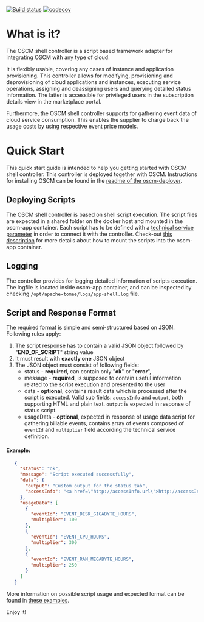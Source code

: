 [![Build status](https://travis-ci.org/servicecatalog/oscm-app-shell.svg?branch=master)](https://travis-ci.org/servicecatalog/oscm-app-shell)
[![codecov](https://codecov.io/gh/servicecatalog/oscm-app-shell/branch/master/graph/badge.svg)](https://codecov.io/gh/servicecatalog/oscm-app-shell)

# What is it?
The OSCM shell controller is a script based framework adapter for integrating OSCM with any type of cloud. 

It is flexibly usable, covering any cases of instance and application provisioning. This controller allows for modifying, provisioning and deprovisioning of cloud applications and instances, executing service operations, assigning and deassigning users and querying detailed status information. The latter is accessible for privileged users in the subscription details view in the marketplace portal. 

Furthermore, the OSCM shell controller supports for gathering event data of cloud service consumption. This enables the supplier to charge back the usage costs by using respective event price models.

# Quick Start
This quick start guide is intended to help you getting started with OSCM shell controller. This controller is deployed together with OSCM. Instructions for installing OSCM can be found in the [readme of the oscm-deployer](https://hub.docker.com/r/servicecatalog/oscm-deployer).

## Deploying Scripts 
The OSCM shell controller is based on shell script execution. The script files are expected in a shared folder on the docker host and mounted in the oscm-app container. Each script has to be defined with a [technical service parameter](https://github.com/servicecatalog/oscm-app-shell/blob/master/src/main/resources/TechnicalService.xml#L35-L65) in order to connect it with the controller. 
Check-out [this description](https://github.com/servicecatalog/oscm-dockerbuild#import-scripts-for-the-shell-controller-oscm-app-shell) for more details about how to mount the scripts into the oscm-app container.

## Logging
The controller provides for logging detailed information of scripts execution. The logfile is located inside oscm-app container, and can be inspected by checking `/opt/apache-tomee/logs/app-shell.log` file.

## Script and Response Format
The required format is simple and semi-structured based on JSON. Following rules apply:

1. The script response has to contain a valid JSON object followed by "**END_OF_SCRIPT**" string value
2. It must result with **exactly one** JSON object
3. The JSON object must consist of following fields:
   * status - **required**, can contain only "**ok**" or "**error**",
   * message - **required**, is supposed to contain useful information related to the script execution and presented to the user
   * data - **optional**, contains result data which is processed after the script is executed. Valid sub fields: ```accessInfo``` and ```output```, both supporting HTML and plain text. ```output``` is expected in response of status script. 
   * usageData - **optional**, expected in response of usage data script for gathering billable events, contains array of events composed of ```eventId``` and ```multiplier``` field according the technical service definition.
   
#### Example: ####
```json   
   {
     "status": "ok",
     "message": "Script executed successfully",
     "data": {
       "output": "Custom output for the status tab",
       "accessInfo": "<a href=\"http://accessInfo.url\">http://accessInfo.url </a>"
     },
     "usageData": [
       {
         "eventId": "EVENT_DISK_GIGABYTE_HOURS",
         "multiplier": 100
       },
       {
         "eventId": "EVENT_CPU_HOURS",
         "multiplier": 300
       },
       {
         "eventId": "EVENT_RAM_MEGABYTE_HOURS",
         "multiplier": 250
       }
     ]
   }
```

More information on possible script usage and expected format can be found in [these examples](https://github.com/servicecatalog/oscm-app-shell/tree/master/src/main/resources/sample_scripts).

Enjoy it!
